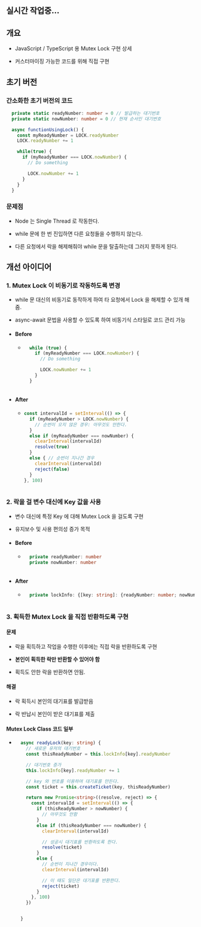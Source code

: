 ## **실시간 작업중...**

## **개요**

- JavaScript / TypeScript 용 Mutex Lock 구현 상세

- 커스터마이징 가능한 코드를 위해 직접 구현

## **초기 버전**

### **간소화한 초기 버전의 코드**

``` ts
  private static readyNumber: number = 0 // 발급하는 대기번호
  private static nowNumber: number = 0 // 현재 순서인 대기번호

  async functionUsingLock() {
    const myReadyNumber = LOCK.readyNumber
    LOCK.readyNumber += 1

    while(true) {
      if (myReadyNumber === LOCK.nowNumber) {
        // Do something

        LOCK.nowNumber += 1
      }
    }
  }
```

### **문제점**

- Node 는 Single Thread 로 작동한다.

- while 문에 한 번 진입하면 다른 요청들을 수행하지 않는다.

- 다른 요청에서 락을 해제해줘야 while 문을 탈출하는데 그러지 못하게 된다.

## **개선 아이디어**

### **1. Mutex Lock 이 비동기로 작동하도록 변경**

- while 문 대신의 비동기로 동작하게 하여 타 요청에서 Lock 을 해제할 수 있개 해줌.

- async-await 문법을 사용할 수 있도록 하여 비동기식 스타일로 코드 관리 가능

- #### **Before**

    + ``` ts
        while (true) {
          if (myReadyNumber === LOCK.nowNumber) {
            // Do something

            LOCK.nowNumber += 1
          }
        }
    ```

- #### **After**

    + ``` ts
      const intervalId = setInterval(() => {
        if (myReadyNumber > LOCK.nowNumber) {
          // 순번이 오지 않은 경우: 아무것도 안한다.
        }
        else if (myReadyNumber === nowNumber) {
          clearInterval(intervalId)
          resolve(true)
        }
        else { // 순번이 지나간 경우
          clearInterval(intervalId)
          reject(false)
        }
      }, 100)
    ```

### **2. 락을 걸 변수 대신에 Key 값을 사용**

- 변수 대신에 특정 Key 에 대해 Mutex Lock 을 걸도록 구현

- 유지보수 및 사용 편의성 증가 목적

- #### **Before**

    + ``` ts
        private readyNumber: number
        private nowNumber: number
    ```

- #### **After**

    + ``` ts
        private lockInfo: {[key: string]: {readyNumber: number; nowNumber: number}}
    ```
    
### **3. 획득한 Mutex Lock 을 직접 반환하도록 구현**

#### 문제

- 락을 획득하고 작업을 수행한 이후에는 직접 락을 반환하도록 구현

- **본인이 획득한 락만 반환할 수 있어야 함**

- 획득도 안한 락을 반환하면 안됨.

#### 해결

- 락 획득시 본인의 대기표를 발급받음

- 락 반납시 본인이 받은 대기표를 제출

#### Mutex Lock Class 코드 일부

- ``` ts
    async readyLock(key: string) {
      // 새로운 유저의 대기번호
      const thisReadyNumber = this.lockInfo[key].readyNumber 

      // 대기번호 증가
      this.lockInfo[key].readyNumber += 1 

      // key 와 번호를 이용하여 대기표를 만든다.
      const ticket = this.createTicket(key, thisReadyNumber)

      return new Promise<string>((resolve, reject) => {
        const intervalId = setInterval(() => {
          if (thisReadyNumber > nowNumber) {
            // 아무것도 안함
          }
          else if (thisReadyNumber === nowNumber) {
            clearInterval(intervalId)

            // 성공시 대기표를 반환하도록 한다.
            resolve(ticket)
          }
          else {
            // 순번이 지나간 경우이다.
            clearInterval(intervalId)

            // 이 때도 일단은 대기표를 반환한다.
            reject(ticket)
          }
        }, 100)
      })


    }
```